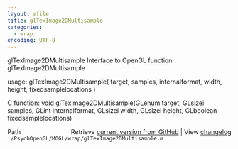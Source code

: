 ```yaml
---
layout: mfile
title: glTexImage2DMultisample
categories:
  - wrap
encoding: UTF-8
---
```


glTexImage2DMultisample  Interface to OpenGL function glTexImage2DMultisample  

usage:  glTexImage2DMultisample( target, samples, internalformat, width, height, fixedsamplelocations )  

C function:  void glTexImage2DMultisample(GLenum target, GLsizei samples, GLint internalformat, GLsizei width, GLsizei height, GLboolean fixedsamplelocations)  


<div class="code_header" style="text-align:right;">
  <span style="float:left;">Path&nbsp;&nbsp;</span> <span class="counter">Retrieve <a href=
  "https://raw.github.com/Psychtoolbox-3/Psychtoolbox-3/beta/./PsychOpenGL/MOGL/wrap/glTexImage2DMultisample.m">current version from GitHub</a> | View <a href=
  "https://github.com/Psychtoolbox-3/Psychtoolbox-3/commits/beta/./PsychOpenGL/MOGL/wrap/glTexImage2DMultisample.m">changelog</a></span>
</div>
<div class="code">
  <code>./PsychOpenGL/MOGL/wrap/glTexImage2DMultisample.m</code>
</div>
